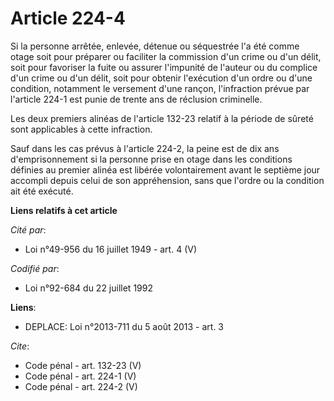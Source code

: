 # Article 224-4

Si la personne arrêtée, enlevée, détenue ou séquestrée l'a été comme otage soit pour préparer ou faciliter la commission d'un
crime ou d'un délit, soit pour favoriser la fuite ou assurer l'impunité de l'auteur ou du complice d'un crime ou d'un délit,
soit pour obtenir l'exécution d'un ordre ou d'une condition, notamment le versement d'une rançon, l'infraction prévue par
l'article 224-1 est punie de trente ans de réclusion criminelle. 

Les deux premiers alinéas de l'article 132-23 relatif à la période de sûreté sont applicables à cette infraction. 

Sauf dans les cas prévus à l'article 224-2, la peine est de dix ans d'emprisonnement si la personne prise en otage dans les
conditions définies au premier alinéa est libérée volontairement avant le septième jour accompli depuis celui de son
appréhension, sans que l'ordre ou la condition ait été exécuté.

**Liens relatifs à cet article**

_Cité par_:

  - Loi n°49-956 du 16 juillet 1949 - art. 4 (V)

_Codifié par_:

  - Loi n°92-684 du 22 juillet 1992

**Liens**:

  - DEPLACE: Loi n°2013-711 du 5 août 2013 - art. 3

_Cite_:

  - Code pénal - art. 132-23 (V)
  - Code pénal - art. 224-1 (V)
  - Code pénal - art. 224-2 (V)

